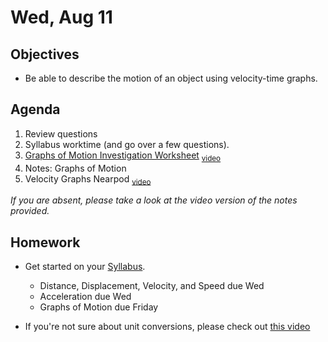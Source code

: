 Wed, Aug 11
=========  

Objectives
------------
- Be able to describe the motion of an object using velocity-time graphs.

Agenda  
---------  

 1. Review questions
 2. Syllabus worktime (and go over a few questions).
 3. [Graphs of Motion Investigation Worksheet](https://avon.schoology.com/course/5138386902/materials/gp/5173187643) <sub>[video](https://share.nearpod.com/ULGCrzl2zib)</sub>
 4.  Notes: Graphs of Motion
 5. Velocity Graphs Nearpod <sub>[video](https://avon.schoology.com/course/5138386902/materials/gp/5173196438)</sub>
 
*If you are absent, please take a look at the video version of the notes provided.*

Homework
-------------  
- Get started on your [Syllabus](https://avon.schoology.com/course/5138386902/materials?f=469192557). 

	- Distance, Displacement, Velocity, and Speed due Wed
	- Acceleration due Wed
	- Graphs of Motion due Friday
- If you're not sure about unit conversions, please check out [this video](https://www.youtube.com/watch?v=wwtcSoBxv4w)
<!--stackedit_data:
eyJoaXN0b3J5IjpbLTkzMjYyMTcwLC0zODAwMzM5OSwtNzg4MD
YyMywtNDUyNzE5MTM0LC04NDQzODY1LC0xMTEzNTg4NzAsMTQ0
Mjg2Njk2NSwtOTQwMzIyOTg2LC03NzgyODgwMjYsNTQ2MzMxOD
IzLDU2MTYyMjY5OCwtMjExNDA5ODg4NSwtNjgwMjI3NzM5LDIw
MzQ1MTY1MzAsMTM0ODAxMjI4NywxNzQ1NzI4ODAsLTE0MjY0MD
c0MDgsMjA3NDYxMjczMCwtMTUyMjgxNjgxMSw4MDEzNDkyMjFd
fQ==
-->